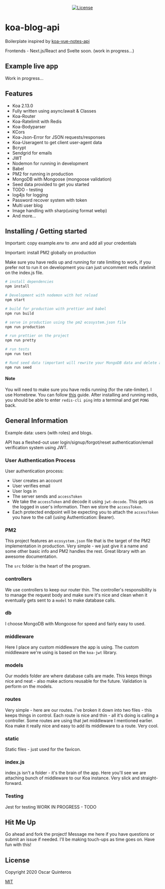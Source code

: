 
<p align="center">
  <a href="http://opensource.org/licenses/MIT"><img src="https://img.shields.io/badge/license-MIT-blue.svg" alt="License"></a>
</p>

# koa-blog-api

Boilerplate inspired by [koa-vue-notes-api](https://github.com/johndatserakis/koa-vue-notes-api)

Frontends - Next.js/React and Svelte soon. (work in progress...)

## Example live app
Work in progress... 

## Features
- Koa 2.13.0
- Fully written using async/await & Classes
- Koa-Router
- Koa-Ratelimit with Redis
- Koa-Bodyparser
- KCors
- Koa-Json-Error for JSON requests/responses
- Koa-Useragent to get client user-agent data
- Bcrypt
- Sendgrid for emails
- JWT
- Nodemon for running in development
- Babel
- PM2 for running in production
- MongoDB with Mongoose (mongoose validation)
- Seed data provided to get you started
- TODO - testing
- log4js for logging
- Password recover system with token
- Multi user blog 
- Image handling with sharp(using format webp)
- And more...

## Installing / Getting started
Important: copy example.env to .env and add all your credentials

Important: install PM2 globally on production 

Make sure you have redis up and running for rate limiting to work, if you prefer not to run it on development you can just uncomment redis ratelimit on the index.js file.

``` bash
# install dependencies
npm install

# Development with nodemon with hot reload
npm start

# build for production with prettier and babel
npm run build

# serve in production using the pm2 ecosystem.json file
npm run production

# run prettier on the project
npm run pretty

# run tests
npm run test

# Rund seed data !important will rewrite your MongoDB data and delete all uploaded images##
npm run seed
```

#### Note

You will need to make sure you have redis running (for the rate-limiter). I use Homebrew. You can follow [this](https://medium.com/@petehouston/install-and-config-redis-on-mac-os-x-via-homebrew-eb8df9a4f298) guide. After installing and running redis, you should be able to enter `redis-cli ping` into a terminal and get `PONG` back.

## General Information

Example data: users (with roles) and blogs.

API has a fleshed-out user login/signup/forgot/reset authentication/email verification system using JWT.

### User Authentication Process

User authentication process:

- User creates an account
- User verifies email
- User logs in
- The server sends and `accessToken`
- We take the `accessToken` and decode it using `jwt-decode`. This gets us the logged in user's information. Then we store the `accessToken`.
- Each protected endpoint will be expecting you to attach the `accessToken` you have to the call (using Authentication: Bearer). 

### PM2

This project features an `ecosystem.json` file that is the target of the PM2 implementation in production. Very simple - we just give it a name and some other basic info and PM2 handles the rest. Great library with an awesome documentation.

The `src` folder is the heart of the program.

### controllers

We use controllers to keep our router thin. The controller's responsibility is to manage the request body and make sure it's nice and clean when it eventually gets sent to a `model` to make database calls.

### db

I choose MongoDB  with Mongoose for speed and fairly easy to used.

### middleware

Here I place any custom middleware the app is using. The custom middleware we're using is based on the `koa-jwt` library.

### models

Our models folder are where database calls are made. This keeps things nice and neat - also make actions reusable for the future. Validation is perform on the models.

### routes

Very simple - here are our routes. I've broken it down into two files - this keeps things in control. Each route is nice and thin - all it's doing is calling a controller. Some routes are using that jwt middleware I mentioned earlier. Koa make it really nice and easy to add its middleware to a route. Very cool.

### static

Static files - just used for the favicon.

### index.js

index.js isn't a folder - it's the brain of the app. Here you'll see we are attaching bunch of middleware to our Koa instance. Very slick and straight-forward.

### Testing

Jest for testing WORK IN PROGRESS - TODO 

## Hit Me Up

Go ahead and fork the project! Message me here if you have questions or submit an issue if needed. I'll be making touch-ups as time goes on. Have fun with this!

## License

Copyright 2020 Oscar Quinteros

[MIT](http://opensource.org/licenses/MIT)
